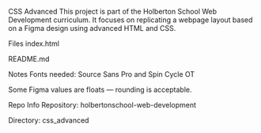 CSS Advanced
This project is part of the Holberton School Web Development curriculum. It focuses on replicating a webpage layout based on a Figma design using advanced HTML and CSS.

Files
index.html

README.md

Notes
Fonts needed: Source Sans Pro and Spin Cycle OT

Some Figma values are floats — rounding is acceptable.

Repo Info
Repository: holbertonschool-web-development

Directory: css_advanced
